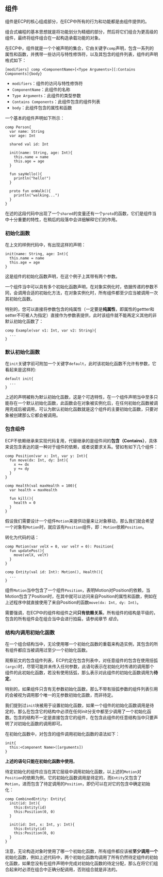 ## 组件

组件是ECP的核心组成部分，在ECP中所有的行为和功能都是由组件提供的。

组合式编程的基本思想就是将功能划分为精细的部分，然后将它们组合为更高级的组件，最终将组件组合在一起构造承载功能的对象。

在ECP中，组件就是一个个被声明的集合，它由关键字`comp`声明，包含一系列的属性和函数，并携带一些访问与特性修饰符，以及其包含的组件列表，组件的声明格式如下：

```ecs
[modifiers] comp <ComponentName>[<Type Arguments>][:Contains Components]{body}
```

- `modifiers`：组件的访问与特性修饰符
- `ComponentName`：此组件的名称
- `Type Arguments`：此组件的类型参数
- `Contains Components`：此组件包含的组件列表
- `body`：此组件包含的属性和函数

一个基本的组件声明如下所示：

```ecp
comp Person{
  var name: String
  var age: Int
  
  shared val id: Int
  
  init(name: String, age: Int){
    this.name = name
    this.age = age
  }
  
  fun sayHello(){
    println("hello!")
  }
  
  proto fun onWalk(){
    println("walking...")
  }
}
```

在述的这段代码中出现了一个`shared`的变量还有一个`proto`的函数，它们是组件当中十分重要的特性，在稍后的段落中会详细解释它们的作用。

### 初始化函数

在上文的样例代码中，有出现这样的声明：

```ecs
init(name: String, age: Int){
  this.name = name
  this.age = age
}
```

这是组件的初始化函数声明，在这个例子上其带有两个参数。

一个组件当中可以具有多个初始化函数声明，在对象实例化时，依据传递的参数不同，会调用合适的初始化方法，在对象实例化时，所有组件都至少应当被调用一次其初始化函数。

特别的，您可以直接将参数包含的纯属性（一定要是**纯属性**，即属性的gettter和setter不可被人为指定）直接作为参数表提供，此时该组件就不能再定义其他的非默认初始化函数了：

```ecp
comp Example(var v1: Int, var v2: String){
  ...
}
```

### 默认初始化函数

在`init`关键字前可附加一个关键字`default`，此时该初始化函数不允许有参数，它看起来是这样的:

```ecs
default init{
  ...
}
```

上述的声明被称为默认初始化函数，这是个可选特性，在一个组件声明当中至多只能存在一个默认初始化函数，此函数会在对象被实例化后，在任何初始化函数被调用完成后被调用，可认为默认初始化函数就是这个组件的主要初始化函数，只要对象被创建那么它都会被调用。

### 包含组件

ECP不依赖继承来实现代码复用，代替继承的是组件间的**包含（Contains）**，具体来说包含表达的是一种对于组件的依赖，或者说要求关系。譬如有如下几个组件：

```ecs
comp Position(var x: Int, var y: Int){
  fun move(dx: Int, dy: Int){
    x += dx
    y += dy
  }
}

comp Health(val maxHealth = 100){
  var health = maxHealth
  
  fun kill(){
    health = 0
  }
}
```

假设我们需要设计一个组件`Motion`来提供动量来让对象移动，那么我们就会希望一个对象有`Motion`时，就应该有`Position`组件，即：`Motion`依赖`Position`。

转化为代码的话：

```ecp
comp Motion(var velX = 0, var velY = 0): Position{
  fun updatePos(){
    move(velX, velY)
  }
}

comp Entity(val id: Int): Motion(), Health(){
  ...
}
```

组件`Motion`当中包含了一个组件`Position`，表明Motion对Position的依赖，当Motion包含了Position时，在其中就可以访问来自Position的属性和函数，例如在上述程序中就直接使用了来自Position的函数`move(dx: Int, dy: Int)`。

需要强调，在ECP中的组件和组件之间**只有依赖关系**，所有组件的结构是平级的，包含的所有组件会在组合当中会进行拍扁，请参阅章节 *组合*。

### 结构内调用初始化函数

在一个组合结构当中，无论使用哪一个初始化函数的重载来构造实例，其包含的所有组件都应当被调用过至少一个初始化函数。

观察前文的包含组件列表，ECP约定在包含列表中，对任意组件的包含在使用括弧`(args)`时，尽管可能并未传入任何参数，此语句表示在初始化时传递的调用那个组件的此初始化函数，若没有使用括弧，那么表示对此组件的初始化函数调用为**待定**。

特别的，如果组件只含有无参数初始化函数，那么不带有括弧参数的组件列表引用的会被视为调用那个唯一的无参数初始化函数，而非待定。

我们提到过`init`块被用于设置初始化函数，如果一个组件的初始化函数调用是待定的，那么在包含它的结构中必须在任何init分支中都至少调用了一个初始化函数。包含的结构不一定是直接包含它的组件，在包含此组件的任意结构当中只要声明了对初始化函数的调用即可。

在初始化函数中，对包含的组件调用初始化函数的语法如下：

```ecs
init{
  this:<Component Name>([arguments])
}
```

**上述的语句只能在初始化函数中使用**。

待定初始化的组件应当在其它层级中调用初始化函数，以上述的`Motion`对`Position`的依赖为例，它的初始化函数调用是待定的，而`Entity`又包含了`Motion`，进而包含了待定调用的`Position`，即仍可以在对它的包含中确定初始化：

```ecp
comp CombinedEntity: Entity{
  init(id: Int){
    this:Entity(id)
    this:Position(0, 0)
  }

  init(id: Int, x: Int, y: Int){
    this:Entity(id)
    this:Position(0, 0)
  }
}
```

注意，无论构造对象时使用了哪一个初始化函数，所有组件都应该被**至少调用一个**初始化函数，例如上述代码中，两个初始化函数均调用了所有仍然待定组件的初始化函数，如果您没有在组件声明中完成对初始化函数的待定分配，那么在将它们组合起来时必须在组合中正确分配调用，否则组合就是非法的。
